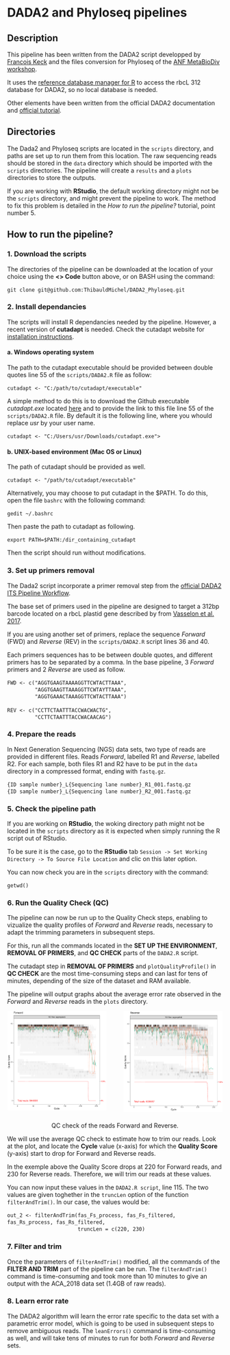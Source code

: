 # DADA2 and Phyloseq pipelines

## Description
This pipeline has been written from the DADA2 script developped by [Francois Keck](https://github.com/fkeck/DADA2_diatoms_pipeline) and the files conversion for Phyloseq of the [ANF MetaBioDiv workshop](https://anf-metabiodiv.github.io/course-material/practicals/preprocessing_phyloseq.html).

It uses the [reference database manager for R](https://github.com/fkeck/refdb) to access the rbcL 312 database for DADA2, so no local database is needed. 

Other elements have been written from the official DADA2 documentation and [official tutorial](https://benjjneb.github.io/dada2/index.html). 

## Directories
The Dada2 and Phyloseq scripts are located in the ```scripts``` directory, and paths are set up to run them from this location. The raw sequencing reads should be stored in the ```data``` directory which should be imported with the ```scripts``` directories.
The pipeline will create a ```results``` and a ```plots``` directories to store the outputs.

If you are working with **RStudio**, the default working directory might not be the ```scripts``` directory, and might prevent the pipeline to work. The method to fix this problem is detailed in the *How to run the pipeline?* tutorial, point number 5.

## How to run the pipeline?

### 1. Download the scripts
The directories of the pipeline can be downloaded at the location of your choice using the **<> Code** button above, or on BASH using the command:

```
git clone git@github.com:ThibauldMichel/DADA2_Phyloseq.git
```

### 2. Install dependancies
The scripts will install R dependancies needed by the pipeline. However, a recent version of **cutadapt** is needed. Check the cutadapt website for [installation instructions](https://cutadapt.readthedocs.io/en/stable/installation.html). 

#### a. Windows operating system 

The path to the cutadapt executable should be provided between double quotes line 55 of the ```scripts/DADA2.R``` file as follow:

```
cutadapt <- "C:/path/to/cutadapt/executable" 
```
A simple method to do this is to download the Github executable *cutadapt.exe* located [here](https://github.com/marcelm/cutadapt/releases) and to provide the link to this file line 55 of the ```scripts/DADA2.R``` file. By default it is the following line, where you whould replace *usr* by your user name.

```
cutadapt <- "C:/Users/usr/Downloads/cutadapt.exe">
```



#### b. UNIX-based environment (Mac OS or Linux) 

The path of cutadapt should be provided as well. 

```
cutadapt <- "/path/to/cutadapt/executable" 
```

Alternatively, you may choose to put cutadapt in the $PATH. To do this, open the file ```bashrc``` with the following command:

```
gedit ~/.bashrc
```

Then paste the path to cutadapt as following.

```
export PATH=$PATH:/dir_containing_cutadapt
```

Then the script should run without modifications.


### 3. Set up primers removal
The Dada2 script incorporate a primer removal step from the [official DADA2 ITS Pipeline Workflow](https://benjjneb.github.io/dada2/ITS_workflow.html). 

The base set of primers used in the pipeline are designed to target a 312bp barcode located on a rbcL plastid gene described by from [Vasselon et al. 2017](https://www.sciencedirect.com/science/article/pii/S1470160X17303497?via%3Dihub).

If you are using another set of primers, replace the sequence *Forward* (FWD) and *Reverse* (REV) in the ```scripts/DADA2.R``` script lines 36 and 40.

Each primers sequences has to be between double quotes, and different primers has to be separated by a comma. In the base pipeline, 3 *Forward* primers and 2 *Reverse* are used as follow.

```
FWD <- c("AGGTGAAGTAAAAGGTTCWTACTTAAA",
         "AGGTGAAGTTAAAGGTTCWTAYTTAAA",
         "AGGTGAAACTAAAGGTTCWTACTTAAA")

REV <- c("CCTTCTAATTTACCWACWACTG",
         "CCTTCTAATTTACCWACAACAG")
```

### 4. Prepare the reads

In Next Generation Sequencing (NGS) data sets, two type of reads are provided in different files. Reads *Forward*, labelled R1 and *Reverse*, labelled R2. For each sample, both files R1 and R2 have to be put in the ```data``` directory in a compressed format, ending with ```fastq.gz```. 

```
{ID sample number}_L{Sequencing lane number}_R1_001.fastq.gz
{ID sample number}_L{Sequencing lane number}_R2_001.fastq.gz
```

### 5. Check the pipeline path

If you are working on **RStudio**, the woking directory path might not be located in the ```scripts``` directory as it is expected when simply running the R script out of RStudio. 

To be sure it is the case, go to the **RStudio** tab ```Session -> Set Working Directory -> To Source File Location``` and clic on this later option.

You can now check you are in the ```scripts``` directory with the command:

```
getwd()
```


### 6. Run the Quality Check (QC)
The pipeline can now be run up to the Quality Check steps, enabling to vizualize the quality profiles of *Forward* and *Reverse* reads, necessary to adapt the trimming parameters in subsequent steps.

For this, run all the commands located in the **SET UP THE ENVIRONMENT**, **REMOVAL OF PRIMERS**, and **QC CHECK** parts of the ```DADA2.R``` script. 

The cutadapt step in **REMOVAL OF PRIMERS** and ```plotQualityProfile()``` in **QC CHECK** are the most time-consuming steps and can last for tens of minutes, depending of the size of the dataset and RAM available. 

The pipeline will output graphs about the average error rate observed in the *Forward* and *Reverse* reads in the ```plots``` directory. 

<div style="display: flex; justify-content: center;">
    <div style="margin-right: 20px;">
        <img src="reads_forward.png" alt="Image 1" width="400"/>
    </div>
    <div style="margin-left: 20px;">
        <img src="reads_reverse.png" alt="Image 2" width="400"/>
    </div>
</div>

<div style="text-align: center; margin-top: 20px;">
    <p>QC check of the reads Forward and Reverse.</p>
</div>

We will use the average QC check to estimate how to trim our reads. Look at the plot, and locate the **Cycle** value (x-axis) for which the **Quality Score** (y-axis) start to drop for Forward and Reverse reads. 

In the exemple above the Quality Score drops at 220 for Forward reads, and 230 for Reverse reads. Therefore, we will trim our reads at these values.

You can now input these values in the ```DADA2.R script```, line 115. The two values are given toghether in the ```truncLen``` option of the function ```filterAndTrim()```. In our case, the values would be:

```
out_2 <- filterAndTrim(fas_Fs_process, fas_Fs_filtered, fas_Rs_process, fas_Rs_filtered,
                       truncLen = c(220, 230)
```

### 7. Filter and trim
Once the parameters of ```filterAndTrim()``` modified, all the commands of the **FILTER AND TRIM** part of the pipeline can be run. The ```filterAndTrim()``` command is time-consuming and took more than 10 minutes to give an output with the ACA_2018 data set (1.4GB of raw reads).  

### 8. Learn error rate
The DADA2 algorithm will learn the error rate specific to the data set with a parametric error model, which is going to be used in subsequent steps to remove ambiguous reads.
The ```leanErrors()``` command is time-consuming as well, and will take tens of minutes to run for both *Forward* and *Reverse* sets.

